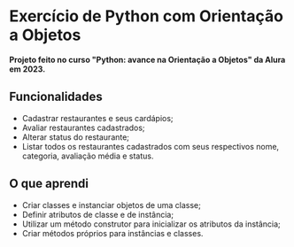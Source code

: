 # Exercício de Python com Orientação a Objetos

<b>Projeto feito no curso "Python: avance na Orientação a Objetos" da Alura em 2023.</b>

## Funcionalidades

* Cadastrar restaurantes e seus cardápios;
* Avaliar restaurantes cadastrados;
* Alterar status do restaurante;
* Listar todos os restaurantes cadastrados com seus respectivos nome, categoria, avaliação média e status.

## O que aprendi

* Criar classes e instanciar objetos de uma classe;
* Definir atributos de classe e de instância;
* Utilizar um método construtor para inicializar os atributos da instância;
* Criar métodos próprios para instâncias e classes.
